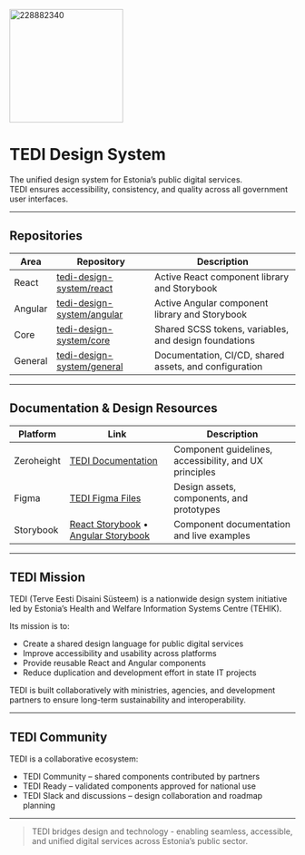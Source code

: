 <p align="left">
  <img width="200" height="200" alt="228882340" src="https://github.com/user-attachments/assets/270f5f42-7dcd-48d2-a771-9f5f5a48dc49" />
</p>

# TEDI Design System

The unified design system for Estonia’s public digital services.  
TEDI ensures accessibility, consistency, and quality across all government user interfaces.

---

## Repositories

| Area | Repository | Description |
|------|-------------|-------------|
| React | [tedi-design-system/react](https://github.com/TEDI-Design-System/react) | Active React component library and Storybook |
| Angular | [tedi-design-system/angular](https://github.com/TEDI-Design-System/angular) | Active Angular component library and Storybook |
| Core | [tedi-design-system/core](https://github.com/TEDI-Design-System/core) | Shared SCSS tokens, variables, and design foundations |
| General | [tedi-design-system/general](https://github.com/TEDI-Design-System/general) | Documentation, CI/CD, shared assets, and configuration |

---

## Documentation & Design Resources

| Platform | Link | Description |
|-----------|------|-------------|
| Zeroheight | [TEDI Documentation](https://tedi.tehik.ee/) | Component guidelines, accessibility, and UX principles |
| Figma | [TEDI Figma Files](https://www.figma.com/design/jWiRIXhHRxwVdMSimKX2FF/TEDI-READY-2.18.27?m=auto&node-id=1-1578&t=ZT0piPWCPNpy3S30-1) | Design assets, components, and prototypes |
| Storybook | [React Storybook](https://tedi-design-system.github.io/react/) • [Angular Storybook](https://tedi-design-system.github.io/angular/) | Component documentation and live examples |

---

## TEDI Mission

TEDI (Terve Eesti Disaini Süsteem) is a nationwide design system initiative led by Estonia’s Health and Welfare Information Systems Centre (TEHIK).

Its mission is to:
- Create a shared design language for public digital services  
- Improve accessibility and usability across platforms  
- Provide reusable React and Angular components  
- Reduce duplication and development effort in state IT projects  

TEDI is built collaboratively with ministries, agencies, and development partners to ensure long-term sustainability and interoperability.

---

## TEDI Community

TEDI is a collaborative ecosystem:
- TEDI Community – shared components contributed by partners  
- TEDI Ready – validated components approved for national use  
- TEDI Slack and discussions – design collaboration and roadmap planning  

---

> TEDI bridges design and technology - enabling seamless, accessible, and unified digital services across Estonia’s public sector.
